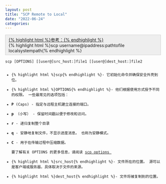 ```yaml
---
layout: post
title: "SCP Remote to Local"
date: "2022-06-24"
categories:
---
```

<div style="background:#eeeeee;border:1px solid #cccccc;padding:5px 10px;"><a href="https://unix.stackexchange.com/questions/188285/how-to-copy-a-file-from-a-remote-server-to-a-local-machine">{% highlight html %}参考：{% endhighlight %}</a><br />
{% highlight html %}scp username@ipaddress:pathtofile localsystempath{% endhighlight %}</div>
<pre class="language-bash">
<code class="language-bash">scp [OPTIONS] [[user@]src_host:]file1 [[user@]dest_host:]file2
<ul>
<li>{% highlight html %}scp{% endhighlight %}<font style="vertical-align:inherit">- 它初始化命令并确保安全外壳到位。 </font></li>
<li>{% highlight html %}OPTIONS{% endhighlight %}<font style="vertical-align:inherit">- 他们根据使用方式授予不同的权限。 一些最常见的选项包括： </font></li>
<li><strong><strong><font style="vertical-align:inherit">P </font></strong></strong><font style="vertical-align:inherit">(Caps) - 指定与远程主机建立连接的端口。 </font></li>
<li><strong><strong><font style="vertical-align:inherit">p </font></strong></strong><font style="vertical-align:inherit">（小写） - 保留时间戳以便于修改和访问。 </font></li>
<li><strong><strong><font style="vertical-align:inherit">r </font></strong></strong><font style="vertical-align:inherit">- 递归复制整个目录 </font></li>
<li><strong><strong><font style="vertical-align:inherit">q </font></strong></strong><font style="vertical-align:inherit">- 安静地复制文件，不显示进度消息。 也称为安静模式。 </font></li>
<li><strong><strong><font style="vertical-align:inherit">C </font></strong></strong><font style="vertical-align:inherit">- 用于在传输过程中压缩数据。 </font><br />
<font style="vertical-align:inherit">要了解有关 OPTIONS 的更多信息，请阅读 </font><a href="https://linux.die.net/man/1/scp"><font style="vertical-align:inherit">scp options </font></a></li>
<li>{% highlight html %}src_host{% endhighlight %}<font style="vertical-align:inherit">- 文件所在的位置。 源可以是客户端或服务器，具体取决于文件的来源。 </font></li>
<li>{% highlight html %}dest_host{% endhighlight %}<font style="vertical-align:inherit">- 文件将被复制到的位置。 </font></li>
</ul>
